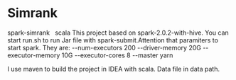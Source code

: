 # Simrank
spark-simrank   scala
This project based on spark-2.0.2-with-hive. You can start run.sh to run Jar file with spark-submit.Attention that paramiters to start spark.
They are:
--num-executors 200
--driver-memory 20G
--executor-memory 10G
--executor-cores 8
--master yarn

I use maven to build the project in IDEA with scala.
Data file in data path.

